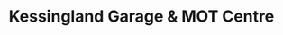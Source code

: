 ---
title: "Kessingland Garage & MOT Centre"
url: /kessingland/kessingland-garage-und-mot-centre/
shop: Autowerkstatt
---